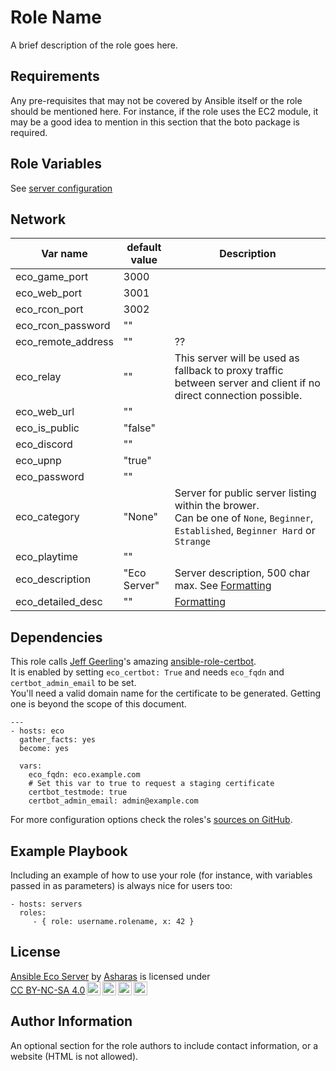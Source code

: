 Role Name  
=========

A brief description of the role goes here.

Requirements
------------

Any pre-requisites that may not be covered by Ansible itself or the role should be mentioned here. For instance, if the role uses the EC2 module, it may be a good idea to mention in this section that the boto package is required.

Role Variables
--------------
See [server configuration]

## Network

| Var name | default value | Description |  
| --- | --- | --- |
| eco_game_port | 3000 | |  
| eco_web_port | 3001 | |  
| eco_rcon_port | 3002 | |  
| eco_rcon_password | "" | |  
| eco_remote_address | "" | ?? |  
| eco_relay | "" | This server will be used as fallback to proxy traffic between server and client if no direct connection possible. |  
| eco_web_url | "" | |  
| eco_is_public | "false" | |  
| eco_discord | "" | |  
| eco_upnp | "true" | |  
| eco_password | "" | |  
| eco_category | "None" | Server for public server listing within the brower. <br> Can be one of `None`, `Beginner`, `Established`, `Beginner Hard` or `Strange`|  
| eco_playtime | "" | |  
| eco_description | "Eco Server" | Server description, 500 char max. See [Formatting] |  
| eco_detailed_desc | "" | [Formatting] |  

[server configuration]: [https://wiki.play.eco/en/Server_Configuration]
[Formatting]: [https://nodecraft.com/support/games/eco/adding-formatting-and-colors-to-the-server-name-for-your-eco-server]

Dependencies
------------

This role calls [Jeff Geerling](https://www.jeffgeerling.com/)'s amazing [ansible-role-certbot](https://galaxy.ansible.com/geerlingguy/certbot).  
It is enabled by setting `eco_certbot: True` and needs `eco_fqdn` and `certbot_admin_email` to be set.  
You'll need a valid domain name for the certificate to be generated. Getting one is beyond the scope of this document.

```
---
- hosts: eco
  gather_facts: yes
  become: yes

  vars:
    eco_fqdn: eco.example.com
    # Set this var to true to request a staging certificate
    certbot_testmode: true
    certbot_admin_email: admin@example.com
```

For more configuration options check the roles's [sources on GitHub](https://github.com/geerlingguy/ansible-role-certbot).  


Example Playbook
----------------

Including an example of how to use your role (for instance, with variables passed in as parameters) is always nice for users too:

    - hosts: servers
      roles:
         - { role: username.rolename, x: 42 }

License
-------

 <p xmlns:cc="http://creativecommons.org/ns#" xmlns:dct="http://purl.org/dc/terms/"><a property="dct:title" rel="cc:attributionURL" href="https://gitlab.com/Asharas/ansible-eco-server">Ansible Eco Server</a> by <a rel="cc:attributionURL dct:creator" property="cc:attributionName" href="https://gitlab.com/Asharas">Asharas</a> is licensed under <a href="http://creativecommons.org/licenses/by-nc-sa/4.0/?ref=chooser-v1" target="_blank" rel="license noopener noreferrer" style="display:inline-block;">CC BY-NC-SA 4.0<img style="height:22px!important;margin-left:3px;vertical-align:text-bottom;" src="https://mirrors.creativecommons.org/presskit/icons/cc.svg?ref=chooser-v1"><img style="height:22px!important;margin-left:3px;vertical-align:text-bottom;" src="https://mirrors.creativecommons.org/presskit/icons/by.svg?ref=chooser-v1"><img style="height:22px!important;margin-left:3px;vertical-align:text-bottom;" src="https://mirrors.creativecommons.org/presskit/icons/nc.svg?ref=chooser-v1"><img style="height:22px!important;margin-left:3px;vertical-align:text-bottom;" src="https://mirrors.creativecommons.org/presskit/icons/sa.svg?ref=chooser-v1"></a></p>

Author Information
------------------

An optional section for the role authors to include contact information, or a website (HTML is not allowed).
